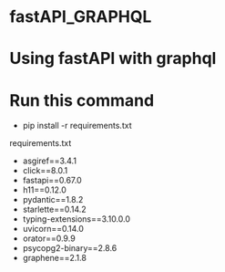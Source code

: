 # fastAPI_GRAPHQL
# Using fastAPI with graphql 
# Run this command 
- pip install -r requirements.txt

requirements.txt
- asgiref==3.4.1
- click==8.0.1
- fastapi==0.67.0
- h11==0.12.0
- pydantic==1.8.2
- starlette==0.14.2
- typing-extensions==3.10.0.0
- uvicorn==0.14.0
- orator==0.9.9
- psycopg2-binary==2.8.6
- graphene==2.1.8

